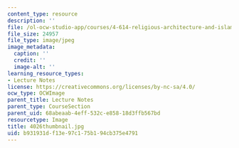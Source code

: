 ```yaml
---
content_type: resource
description: ''
file: /ol-ocw-studio-app/courses/4-614-religious-architecture-and-islamic-cultures-fall-2002/b931931df13e97c175b194cb375e4791_4026thumbnail.jpg
file_size: 24957
file_type: image/jpeg
image_metadata:
  caption: ''
  credit: ''
  image-alt: ''
learning_resource_types:
- Lecture Notes
license: https://creativecommons.org/licenses/by-nc-sa/4.0/
ocw_type: OCWImage
parent_title: Lecture Notes
parent_type: CourseSection
parent_uid: 68abeaab-4eff-532c-e858-18d3ffb567bd
resourcetype: Image
title: 4026thumbnail.jpg
uid: b931931d-f13e-97c1-75b1-94cb375e4791
---
```

